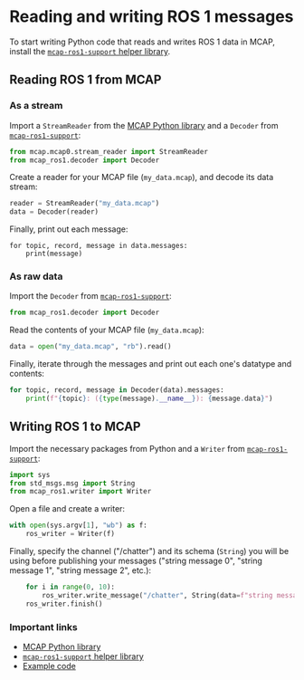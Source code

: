 # Reading and writing ROS 1 messages

To start writing Python code that reads and writes ROS 1 data in MCAP, install the [`mcap-ros1-support` helper library](https://github.com/foxglove/mcap/tree/main/python/mcap-ros1-support).

## Reading ROS 1 from MCAP

### As a stream

Import a `StreamReader` from the [MCAP Python library](https://github.com/foxglove/mcap/tree/main/python/mcap) and a `Decoder` from [`mcap-ros1-support`](https://github.com/foxglove/mcap/tree/main/python/mcap-ros1-support):

```python
from mcap.mcap0.stream_reader import StreamReader
from mcap_ros1.decoder import Decoder
```

Create a reader for your MCAP file (`my_data.mcap`), and decode its data stream:

```python
reader = StreamReader("my_data.mcap")
data = Decoder(reader)
```

Finally, print out each message:

```
for topic, record, message in data.messages:
    print(message)
```

### As raw data

Import the `Decoder` from [`mcap-ros1-support`](https://github.com/foxglove/mcap/tree/main/python/mcap-ros1-support):

```python
from mcap_ros1.decoder import Decoder
```

Read the contents of your MCAP file (`my_data.mcap`):

```python
data = open("my_data.mcap", "rb").read()
```

Finally, iterate through the messages and print out each one's datatype and contents:

```python
for topic, record, message in Decoder(data).messages:
    print(f"{topic}: ({type(message).__name__}): {message.data}")
```

## Writing ROS 1 to MCAP

Import the necessary packages from Python and a `Writer` from [`mcap-ros1-support`](https://github.com/foxglove/mcap/tree/main/python/mcap-ros1-support):

```python
import sys
from std_msgs.msg import String
from mcap_ros1.writer import Writer
```

Open a file and create a writer:

```python
with open(sys.argv[1], "wb") as f:
    ros_writer = Writer(f)
```

Finally, specify the channel ("/chatter") and its schema (`String`) you will be using before publishing your messages ("string message 0", "string message 1", "string message 2", etc.):

```python
    for i in range(0, 10):
        ros_writer.write_message("/chatter", String(data=f"string message {i}"))
    ros_writer.finish()
```

### Important links

- [MCAP Python library](https://github.com/foxglove/mcap/tree/main/python/mcap)
- [`mcap-ros1-support` helper library](https://github.com/foxglove/mcap/tree/main/python/mcap-ros1-support)
- [Example code](https://github.com/foxglove/mcap/tree/main/python/examples/ros1)
